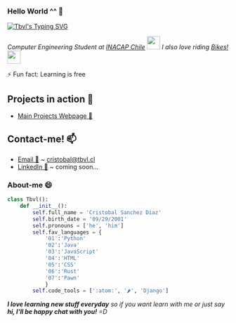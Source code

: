 ### Hello World ^^ 👋
[![Tbvl's Typing SVG](https://readme-typing-svg.demolab.com?font=Comic+Sans+MS&weight=200&size=18&duration=3500&pause=1000&color=2DA7BA&background=0B0B0B00&width=435&lines=~+Tbvl;-+Hungry+for+knowledge)](https://git.io/typing-svg)
<p><em>
Computer Engineering Student at <a href="https://inacap.cl">INACAP Chile</a> <img src="https://media3.giphy.com/media/1oBwBVLGoLteCP2kyD/giphy.gif" width="30">
I also love riding <a href="https://en.wikipedia.org/wiki/Motorcycle">Bikes!</a> <img src="https://media4.giphy.com/media/3oz8xwsGcaZWWB8KyY/giphy.gif" width="30"> 
</em></p>
⚡ Fun fact: Learning is free

## Projects in action 🤔

- [Main Projects Webpage 🌱](https://projects.tbvl.cl)

## Contact-me! 📫

- [Email 📧](mailto:cristobal@tbvl.cl) ~ cristobal@tbvl.cl
- [LinkedIn 🔗](https://linkedin.com) ~ coming soon...


### About-me  😄

```python
class Tbvl():
    def __init__():
        self.full_name = 'Cristobal Sanchez Diaz'
        self.birth_date = '09/29/2001'
        self.pronouns = ['he', 'him']
        self.fav_languages = {
            '01':'Python'
            '02':'Java'
            '03':'JavaScript'
            '04':'HTML'
            '05':'CSS'
            '06':'Rust'
            '07':'Pawn'
            }
        self.code_tools = [':atom:', '🌶️', 'Django']

```

<em><b>I love learning new stuff everyday</b> so if you want learn with me or just say <b>hi, I'll be happy chat with you!</b> =D</em>

<!--
**Tobvl/Tobvl** is a ✨ _special_ ✨ repository because its `README.md` (this file) appears on your GitHub profile.

Here are some ideas to get you started:

- 🔭 I’m currently working on ...
- 🌱 I’m currently learning ...
- 👯 I’m looking to collaborate on ...
- 🤔 I’m looking for help with ...
- 💬 Ask me about ...
- 📫 How to reach me: ...
- 😄 Pronouns: ...
- 
-->
